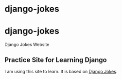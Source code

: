 # django-jokes
# django-jokes
Django Jokes Website
## Practice Site for Learning Django
I am using this site to learn. It is based on
[Django Jokes](https://www.djangojokes.com).